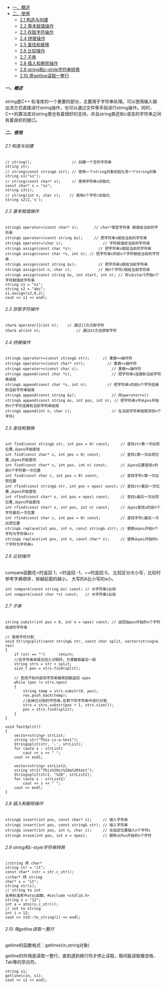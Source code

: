 - [一、概述](#一概述)
- [二、使用](#二使用)
  - [2.1 构造与创建](#21-构造与创建)
  - [2.2 基本赋值操作](#22-基本赋值操作)
  - [2.3 存取字符操作](#23-存取字符操作)
  - [2.4 拼接操作](#24-拼接操作)
  - [2.5 查找和替换](#25-查找和替换)
  - [2.6 比较操作](#26-比较操作)
  - [2.7 子串](#27-子串)
  - [2.8 插入和删除操作](#28-插入和删除操作)
  - [2.9 string和c-style字符串转换](#29-string和c-style字符串转换)
  - [2.10 用getline读取一整行](#210-用getline读取一整行)
##### 一、概述
string是C++ 标准库的一个重要的部分，主要用于字符串处理。可以使用输入输出流方式直接进行string操作，也可以通过文件等手段进行string操作。同时，C++的算法库对string类也有着很好的支持，并且string类还和c语言的字符串之间有着良好的接口。
##### 二、使用
###### 2.1 构造与创建
```
// string();                  // 创建一个空的字符串 
string str;  
// string(const string& str); // 使用一个string对象初始化另一个string对象
string s1("ss");
// string(const char* s);     // 使用字符串s初始化
const char* s = "ss";
string s3(s);
// string(int n, char c);    // 使用n个字符c初始化 
string s2(2,'s');
```
###### 2.2 基本赋值操作
```
string& operator=(const char* s); 		// char*类型字符串 赋值给当前的字符串
string& operator=(const string &s); 	// 把字符串s赋给当前的字符串
string& operator=(char c); 				    // 字符赋值给当前的字符串
string& assign(const char *s); 			  // 把字符串s赋给当前的字符串
string& assign(const char *s, int n); // 把字符串s的前n个字符赋给当前的字符串
string& assign(const string &s); 		  // 把字符串s赋给当前字符串
string& assign(int n, char c); 			  // 用n个字符c赋给当前字符串
string& assign(const string &s, int start, int n); // 将s从start开始n个字符赋值给字符串
string s1 = "ss";
string s2 = "abc";
s1.assign(s2,0,2);
cout << s1 << endl;
```
###### 2.3 存取字符操作
```
char& operator[](int n);	// 通过[]方式取字符
char& at(int n);			    // 通过at方法获取字符
```
###### 2.4 拼接操作
```
string& operator+=(const string& str);	    // 重载+=操作符
string& operator+=(const char* str);	      // 重载+=操作符
string& operator+=(const char c);		        // 重载+=操作符
string& append(const char *s);			        // 把字符串s连接到当前字符串结尾
string& append(const char *s, int n);	      // 把字符串s的前n个字符连接到当前字符串结尾
string& append(const string &s);		        // 同operator+=()
string& append(const string &s, int pos, int n); // 把字符串s中从pos开始的n个字符连接到当前字符串结尾
string& append(int n, char c);			        // 在当前字符串结尾添加n个字符c
```

###### 2.5 查找和替换
```
int find(const string& str, int pos = 0) const; 	// 查找str第一次出现位置,从pos开始查找
int find(const char* s, int pos = 0) const;  		// 查找s第一次出现位置,从pos开始查找
int find(const char* s, int pos, int n) const;  	// 从pos位置查找s的前n个字符第一次位置
int find(const char c, int pos = 0) const;  		// 查找字符c第一次出现位置
int rfind(const string& str, int pos = npos) const;	// 查找str最后一次位置,从pos开始查找
int rfind(const char* s, int pos = npos) const;		// 查找s最后一次出现位置,从pos开始查找
int rfind(const char* s, int pos, int n) const;		// 从pos查找s的前n个字符最后一次位置
int rfind(const char c, int pos = 0) const; 		// 查找字符c最后一次出现位置
string& replace(int pos, int n, const string& str); // 替换从pos开始n个字符为字符串str
string& replace(int pos, int n, const char* s); 	// 替换从pos开始的n个字符为字符串s
```
###### 2.6 比较操作
compare函数在>时返回 1，<时返回 -1，==时返回 0。
比较区分大小写，比较时参考字典顺序，排越前面的越小。
大写的A比小写的a小。
```
int compare(const string &s) const;	// 与字符串s比较
int compare(const char *s) const;	// 与字符串s比较
```
###### 2.7 子串
```
string substr(int pos = 0, int n = npos) const; // 返回由pos开始的n个字符组成的字符串

// 使用字符分割
void Stringsplit(const string& str, const char split, vector<string>& res)
{
	if (str == "")		return;
	//在字符串末尾也加入分隔符，方便截取最后一段
	string strs = str + split;
	size_t pos = strs.find(split);
 
	// 若找不到内容则字符串搜索函数返回 npos
	while (pos != strs.npos)
	{
		string temp = strs.substr(0, pos);
		res.push_back(temp);
		//去掉已分割的字符串,在剩下的字符串中进行分割
		strs = strs.substr(pos + 1, strs.size());
		pos = strs.find(split);
	}
}

void TestSplit()
{
	vector<string> strList;
	string str("This-is-a-test");
	Stringsplit(str, '-', strList);
	for (auto s : strList)
		cout << s << " ";
	cout << endl;
 
	vector<string> strList2;
	string str2("This%20is%20a%20test");
	Stringsplit(str2, "%20", strList2);
	for (auto s : strList2)
		cout << s << " ";
	cout << endl;
}
```
###### 2.8 插入和删除操作
```
string& insert(int pos, const char* s); 	// 插入字符串
string& insert(int pos, const string& str); // 插入字符串
string& insert(int pos, int n, char c);		// 在指定位置插入n个字符c
string& erase(int pos, int n = npos);		// 删除从Pos开始的n个字符 
```
###### 2.9 string和c-style字符串转换
```
//string 转 char*
string str = "it";
const char* cstr = str.c_str();
//char* 转 string 
char* s = "it";
string str(s);
// string to int
采用标准库中atoi函数。#include <stdlib.h>
string s = "12";
int a = atoi(s.c_str());
// int to string 
int i = 12;
cout << std::to_string(i) << endl;
```
###### 2.10 用getline读取一整行
getline的函数格式：getline(cin,string对象)

getline的作用是读取一整行，直到遇到换行符才停止读取，期间能读取像空格、Tab等的空白符。

```
string s1;
getline(cin, s1);
cout << s1 << endl;

```
